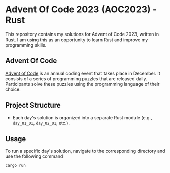 # Advent Of Code 2023 (AOC2023) - Rust


This repository contains my solutions for Advent of Code 2023, written in Rust. I am using this as an opportunity to learn Rust and improve my programming skills.

## Advent Of Code

[Advent of Code](https://adventofcode.com) is an annual coding event that takes place in December. It consists of a series of programming puzzles that are released daily. Participants solve these puzzles using the programming language of their choice.

## Project Structure

- Each day's solution is organized into a separate Rust module (e.g., `day_01_01`, `day_02_01`, etc.).

## Usage

To run a specific day's solution, navigate to the corresponding directory and use the following command

```bash
cargo run
```
